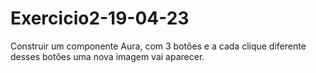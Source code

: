 # Exercicio2-19-04-23
Construir um componente Aura, com 3 botões e a cada clique diferente desses botões uma nova imagem vai aparecer.
